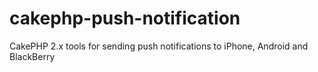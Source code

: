 cakephp-push-notification
=========================

CakePHP 2.x tools for sending push notifications to iPhone, Android and BlackBerry